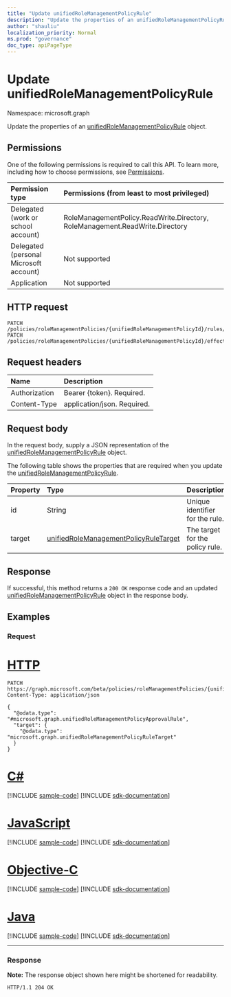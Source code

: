 ```yaml
---
title: "Update unifiedRoleManagementPolicyRule"
description: "Update the properties of an unifiedRoleManagementPolicyRule object."
author: "shauliu"
localization_priority: Normal
ms.prod: "governance"
doc_type: apiPageType
---
```


# Update unifiedRoleManagementPolicyRule
Namespace: microsoft.graph

Update the properties of an [unifiedRoleManagementPolicyRule](../resources/unifiedrolemanagementpolicyrule.md) object.

## Permissions
One of the following permissions is required to call this API. To learn more, including how to choose permissions, see [Permissions](/graph/permissions-reference).

|Permission type|Permissions (from least to most privileged)|
|:---|:---|
|Delegated (work or school account)|RoleManagementPolicy.ReadWrite.Directory, RoleManagement.ReadWrite.Directory|
|Delegated (personal Microsoft account)|Not supported|
|Application|Not supported|

## HTTP request

<!-- {
  "blockType": "ignored"
}
-->
``` http
PATCH /policies/roleManagementPolicies/{unifiedRoleManagementPolicyId}/rules/{unifiedRoleManagementPolicyRuleId}
PATCH /policies/roleManagementPolicies/{unifiedRoleManagementPolicyId}/effectiveRules/{unifiedRoleManagementPolicyRuleId}
```

## Request headers
|Name|Description|
|:---|:---|
|Authorization|Bearer {token}. Required.|
|Content-Type|application/json. Required.|

## Request body
In the request body, supply a JSON representation of the [unifiedRoleManagementPolicyRule](../resources/unifiedrolemanagementpolicyrule.md) object.

The following table shows the properties that are required when you update the [unifiedRoleManagementPolicyRule](../resources/unifiedrolemanagementpolicyrule.md).

|Property|Type|Description|
|:---|:---|:---|
|id|String|Unique identifier for the rule.|
|target|[unifiedRoleManagementPolicyRuleTarget](../resources/unifiedrolemanagementpolicyruletarget.md)|The target for the policy rule.|



## Response

If successful, this method returns a `200 OK` response code and an updated [unifiedRoleManagementPolicyRule](../resources/unifiedrolemanagementpolicyrule.md) object in the response body.

## Examples

### Request

# [HTTP](#tab/http)
<!-- {
  "blockType": "request",
  "name": "update_unifiedrolemanagementpolicyrule"
}
-->
``` http
PATCH https://graph.microsoft.com/beta/policies/roleManagementPolicies/{unifiedRoleManagementPolicyId}/rules/{unifiedRoleManagementPolicyRuleId}
Content-Type: application/json

{
  "@odata.type": "#microsoft.graph.unifiedRoleManagementPolicyApprovalRule",
  "target": {
    "@odata.type": "microsoft.graph.unifiedRoleManagementPolicyRuleTarget"
  }
}
```
# [C#](#tab/csharp)
[!INCLUDE [sample-code](../includes/snippets/csharp/update-unifiedrolemanagementpolicyrule-csharp-snippets.md)]
[!INCLUDE [sdk-documentation](../includes/snippets/snippets-sdk-documentation-link.md)]

# [JavaScript](#tab/javascript)
[!INCLUDE [sample-code](../includes/snippets/javascript/update-unifiedrolemanagementpolicyrule-javascript-snippets.md)]
[!INCLUDE [sdk-documentation](../includes/snippets/snippets-sdk-documentation-link.md)]

# [Objective-C](#tab/objc)
[!INCLUDE [sample-code](../includes/snippets/objc/update-unifiedrolemanagementpolicyrule-objc-snippets.md)]
[!INCLUDE [sdk-documentation](../includes/snippets/snippets-sdk-documentation-link.md)]

# [Java](#tab/java)
[!INCLUDE [sample-code](../includes/snippets/java/update-unifiedrolemanagementpolicyrule-java-snippets.md)]
[!INCLUDE [sdk-documentation](../includes/snippets/snippets-sdk-documentation-link.md)]

---



### Response
**Note:** The response object shown here might be shortened for readability.
<!-- {
  "blockType": "response",
  "truncated": true
}
-->
```http
HTTP/1.1 204 OK

```
<!--
{
  "@odata.type": "#microsoft.graph.unifiedRoleManagementPolicyRule",
  "id": "ba9cc2d6-c2d6-ba9c-d6c2-9cbad6c29cba",
  "target": {
    "@odata.type": "microsoft.graph.unifiedRoleManagementPolicyRuleTarget"
  }
}
```
-->
